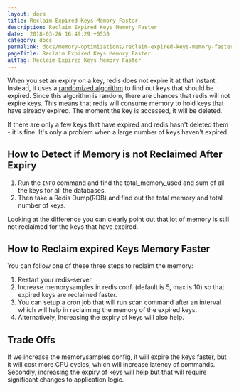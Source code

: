 ```yaml
---
layout: docs
title: Reclaim Expired Keys Memory Faster
description: Reclaim Expired Keys Memory Faster
date:  2018-03-26 16:49:29 +0530
category: docs
permalink: docs/memory-optimizations/reclaim-expired-keys-memory-faster/
pageTitle: Reclaim Expired Keys Memory Faster
altTag: Reclaim Expired Keys Memory Faster
---
```


When you set an expiry on a key, redis does not expire it at that instant. Instead, it uses a [randomized algorithm](https://redis.io/commands/expire) to find out keys that should be expired. Since this algorithm is random, there are chances that redis will not expire keys. This means that redis will consume memory to hold keys that have already expired. The moment the key is accessed, it will be deleted.

If there are only a few keys that have expired and redis hasn't deleted them - it is fine. It's only a problem when a large number of keys haven't expired.

## How to Detect if Memory is not Reclaimed After Expiry

1. Run the `INFO` command and find the total_memory_used and sum of all the keys for all the databases.
1. Then take a Redis Dump(RDB) and find out the total memory and total number of keys.

Looking at the difference you can clearly point out that lot of memory is still not reclaimed for the keys that have expired.

## How to Reclaim expired Keys Memory Faster

You can follow one of these three steps to reclaim the memory:

1. Restart your redis-server
1. Increase memorysamples in redis conf. (default is 5, max is 10) so that expired keys are reclaimed faster.
1. You can setup a cron job that will run scan command after an interval which will help in reclaiming the memory of the expired keys.
1. Alternatively, Increasing the expiry of keys will also help.

## Trade Offs

If we increase the memorysamples config, it will expire the keys faster, but it will cost more CPU cycles, which will increase latency of commands. Secondly, increasing the expiry of keys will help but that will require significant changes to application logic.
